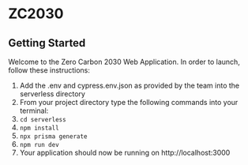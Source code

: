 # ZC2030

## Getting Started

Welcome to the Zero Carbon 2030 Web Application. In order to launch, follow these instructions:

1. Add the .env and cypress.env.json as provided by the team into the serverless directory
2. From your project directory type the following commands into your terminal:
3. `cd serverless`
4. `npm install`
5. `npx prisma generate`
6. `npm run dev`
7. Your application should now be running on http://localhost:3000
